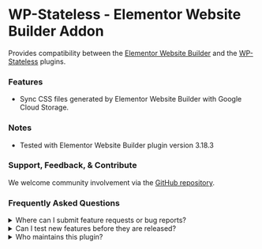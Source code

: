# WP-Stateless - Elementor Website Builder Addon

Provides compatibility between the [Elementor Website Builder](https://wordpress.org/plugins/elementor/) and the [WP-Stateless](https://wordpress.org/plugins/wp-stateless/) plugins.

### Features

* Sync CSS files generated by Elementor Website Builder with Google Cloud Storage.

### Notes

* Tested with Elementor Website Builder plugin version 3.18.3

### Support, Feedback, & Contribute

We welcome community involvement via the [GitHub repository](https://github.com/udx/wp-stateless-elementor-addon).

### Frequently Asked Questions

<details>
<summary>Where can I submit feature requests or bug reports?</summary>

We encourage community feedback and discussion through issues on the [GitHub repository](https://github.com/udx/wp-stateless-elementor-addon/issues).
</details>

<details>
<summary>Can I test new features before they are released?</summary>

To ensure new releases cause as little disruption as possible, we rely on early adopters who assist us by testing out new features before they are released. [Please contact us](https://udx.io/) if you are interested in becoming an early adopter.
</details>

<details>
<summary>Who maintains this plugin?</summary>

[UDX](https://udx.io/) maintains this plugin by continuing development through its own staff, reviewing pull requests, testing, and steering the overall release schedule. UDX is located in Durham, North Carolina, and provides WordPress engineering and hosting services to clients throughout the United States.
</details>
